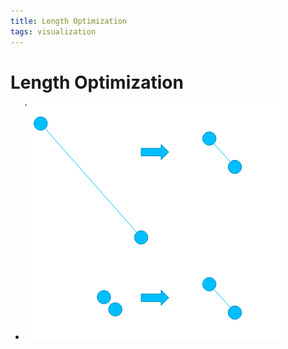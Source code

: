 ```yaml
---
title: Length Optimization
tags: visualization
---
```


# Length Optimization
- ![im](assets/Pasted%20Image%2020220418123246.png)




























































































